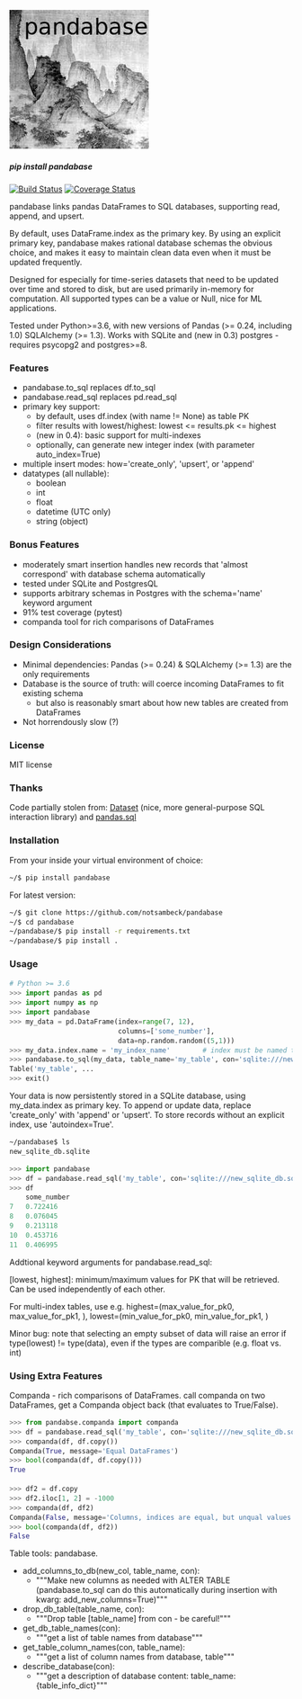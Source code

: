 ![pandabase_logo](https://github.com/notsambeck/notsambeck.github.io/blob/master/media/pandabase_logo.jpg?raw=true)

##### pip install pandabase
[![Build Status](https://travis-ci.org/notsambeck/pandabase.svg?branch=master)](https://travis-ci.org/notsambeck/pandabase)
[![Coverage Status](https://coveralls.io/repos/github/notsambeck/pandabase/badge.svg?branch=master)](https://coveralls.io/github/notsambeck/pandabase?branch=master)

pandabase links pandas DataFrames to SQL databases, supporting read, append, and upsert. 

By default, uses DataFrame.index as the primary key. By using an explicit primary key, pandabase makes rational database schemas the obvious choice, and makes it easy to maintain clean data even when it must be updated frequently. 

Designed for especially for time-series datasets that need to be updated over time and stored to disk, but are used primarily in-memory for computation. All supported types can be a value or Null, nice for ML applications.

Tested under Python>=3.6, with new versions of Pandas (>= 0.24, including 1.0) SQLAlchemy (>= 1.3). Works with SQLite and (new in 0.3) postgres - requires psycopg2 and postgres>=8.

### Features
* pandabase.to_sql replaces df.to_sql
* pandabase.read_sql replaces pd.read_sql
* primary key support:
    * by default, uses df.index (with name != None) as table PK
    * filter results with lowest/highest: lowest <= results.pk <= highest 
    * (new in 0.4): basic support for multi-indexes
    * optionally, can generate new integer index (with parameter auto_index=True)
* multiple insert modes: how='create_only', 'upsert', or 'append'
* datatypes (all nullable): 
    * boolean
    * int
    * float
    * datetime (UTC only)
    * string (object)

### Bonus Features
* moderately smart insertion handles new records that 'almost correspond' with database schema automatically
* tested under SQLite and PostgresQL
* supports arbitrary schemas in Postgres with the schema='name' keyword argument
* 91% test coverage (pytest)
* companda tool for rich comparisons of DataFrames

### Design Considerations
* Minimal dependencies: Pandas (>= 0.24) & SQLAlchemy (>= 1.3) are the only requirements
* Database is the source of truth: will coerce incoming DataFrames to fit existing schema
  * but also is reasonably smart about how new tables are created from DataFrames
* Not horrendously slow (?)

### License
MIT license

### Thanks
Code partially stolen from:
[Dataset](https://github.com/pudo/dataset) (nice, more general-purpose SQL interaction library) and 
[pandas.sql](https://github.com/pandas-dev/pandas/blob/master/pandas/io/sql.py)

### Installation
From your inside your virtual environment of choice:

```bash
~/$ pip install pandabase
```

For latest version:

```bash
~/$ git clone https://github.com/notsambeck/pandabase
~/$ cd pandabase
~/pandabase/$ pip install -r requirements.txt
~/pandabase/$ pip install .
```

### Usage
```python
# Python >= 3.6
>>> import pandas as pd
>>> import numpy as np
>>> import pandabase
>>> my_data = pd.DataFrame(index=range(7, 12), 
                           columns=['some_number'],
                           data=np.random.random((5,1)))
>>> my_data.index.name = 'my_index_name'        # index must be named to use as PK
>>> pandabase.to_sql(my_data, table_name='my_table', con='sqlite:///new_sqlite_db.sqlite', how='create_only')
Table('my_table', ...
>>> exit()
```

Your data is now persistently stored in a SQLite database, using my_data.index as primary key. To append or update data, replace 'create_only' with 'append' or 'upsert'. To store records without an explicit index, use 'autoindex=True'.

```bash
~/pandabase$ ls
new_sqlite_db.sqlite
```

```python
>>> import pandabase
>>> df = pandabase.read_sql('my_table', con='sqlite:///new_sqlite_db.sqlite'))
>>> df
    some_number 
7   0.722416 
8   0.076045 
9   0.213118 
10  0.453716 
11  0.406995
```

Addtional keyword arguments for pandabase.read_sql:

[lowest, highest]: minimum/maximum values for PK that will be retrieved. Can be used independently of each other.

For multi-index tables, use e.g. highest=(max_value_for_pk0, max_value_for_pk1, ), lowest=(min_value_for_pk0, min_value_for_pk1, )

Minor bug: note that selecting an empty subset of data will raise an error if type(lowest) != type(data), even if the types are comparible (e.g. float vs. int)

### Using Extra Features
Companda - rich comparisons of DataFrames. call companda on two DataFrames, get a Companda object back (that evaluates to True/False).

```python
>>> from pandabse.companda import companda
>>> df = pandabase.read_sql('my_table', con='sqlite:///new_sqlite_db.sqlite'))
>>> companda(df, df.copy())
Companda(True, message='Equal DataFrames')
>>> bool(companda(df, df.copy()))
True

>>> df2 = df.copy
>>> df2.iloc[1, 2] = -1000
>>> companda(df, df2)
Companda(False, message='Columns, indices are equal, but unqual values in columns [col_a]...')
>>> bool(companda(df, df2))
False
```

Table tools: pandabase.
* add_columns_to_db(new_col, table_name, con):
    * """Make new columns as needed with ALTER TABLE (pandabase.to_sql can do this automatically during insertion with kwarg: add_new_columns=True)"""
* drop_db_table(table_name, con):
    * """Drop table [table_name] from con - be careful!"""
* get_db_table_names(con):
    * """get a list of table names from database"""
* get_table_column_names(con, table_name):
    * """get a list of column names from database, table"""
* describe_database(con):
    * """get a description of database content: table_name: {table_info_dict}"""
